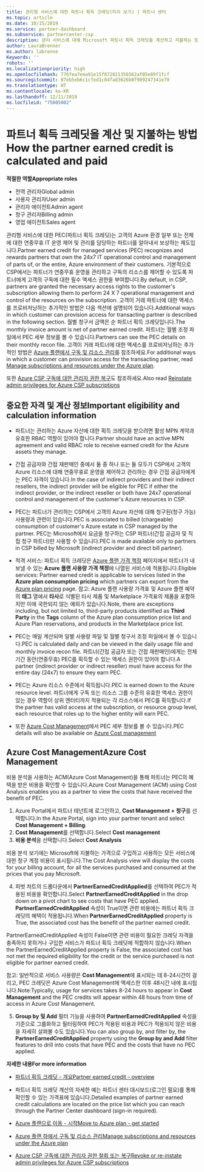 ```yaml
---
title: 관리형 서비스에 대한 파트너 획득 크레딧(미리 보기) | 파트너 센터
ms.topic: article
ms.date: 10/15/2019
ms.service: partner-dashboard
ms.subservice: partnercenter-csp
description: 관리 서비스에 대해 Microsoft 파트너 획득 크레딧을 계산하고 지불하는 방법과 자격을 갖추는 방법에 대해 알아보세요.
author: LauraBrenner
ms.author: labrenne
Keywords: ''
robots: ''
ms.localizationpriority: high
ms.openlocfilehash: 776fea7eea91e15f872021356562af05e89f1fcf
ms.sourcegitcommit: 07eb5eb6c1cfed1c84fad3626b8f989247341e70
ms.translationtype: HT
ms.contentlocale: ko-KR
ms.lasthandoff: 12/11/2019
ms.locfileid: "75005002"
---
```

# <a name="how-the-partner-earned-credit-is-calculated-and-paid"></a><span data-ttu-id="c2b5d-103">파트너 획득 크레딧을 계산 및 지불하는 방법</span><span class="sxs-lookup"><span data-stu-id="c2b5d-103">How the partner earned credit is calculated and paid</span></span>

<span data-ttu-id="c2b5d-104">**적절한 역할**</span><span class="sxs-lookup"><span data-stu-id="c2b5d-104">**Appropriate roles**</span></span>
-   <span data-ttu-id="c2b5d-105">전역 관리자</span><span class="sxs-lookup"><span data-stu-id="c2b5d-105">Global admin</span></span>
-   <span data-ttu-id="c2b5d-106">사용자 관리자</span><span class="sxs-lookup"><span data-stu-id="c2b5d-106">User admin</span></span>
-   <span data-ttu-id="c2b5d-107">관리자 에이전트</span><span class="sxs-lookup"><span data-stu-id="c2b5d-107">Admin agent</span></span>
-   <span data-ttu-id="c2b5d-108">청구 관리자</span><span class="sxs-lookup"><span data-stu-id="c2b5d-108">Billing admin</span></span>
-   <span data-ttu-id="c2b5d-109">영업 에이전트</span><span class="sxs-lookup"><span data-stu-id="c2b5d-109">Sales agent</span></span>

<span data-ttu-id="c2b5d-110">관리형 서비스에 대한 PEC(파트너 획득 크레딧)는 고객의 Azure 환경 일부 또는 전체에 대한 연중무휴 IT 운영 제어 및 관리를 담당하는 파트너를 알아내서 보상하는 제도입니다.</span><span class="sxs-lookup"><span data-stu-id="c2b5d-110">Partner earned credit for managed services (PEC) recognizes and rewards partners that own the 24x7 IT operational control and management of parts of, or the entire, Azure environment of their customers.</span></span> <span data-ttu-id="c2b5d-111">기본적으로 CSP에서는 파트너가 연중무휴 운영을 관리하고 구독의 리소스를 제어할 수 있도록 파트너에게 고객의 구독에 대한 필수 액세스 권한을 부여합니다.</span><span class="sxs-lookup"><span data-stu-id="c2b5d-111">By default, in CSP, partners are granted the necessary access rights to the customer's subscription allowing them to perform 24 X 7 operational management and control of the resources on the subscription.</span></span> <span data-ttu-id="c2b5d-112">고객이 거래 파트너에 대한 액세스를 프로비저닝하는 추가적인 방법은 다음 섹션에 설명되어 있습니다.</span><span class="sxs-lookup"><span data-stu-id="c2b5d-112">Additional ways in which customer can provision access for transacting partner is described in the following section.</span></span> <span data-ttu-id="c2b5d-113">월별 청구서 금액은 순 파트너 획득 크레딧입니다.</span><span class="sxs-lookup"><span data-stu-id="c2b5d-113">The monthly invoice amount is net of partner earned credit.</span></span> <span data-ttu-id="c2b5d-114">파트너는 월별 조정 파일에서 PEC 세부 정보를 볼 수 있습니다.</span><span class="sxs-lookup"><span data-stu-id="c2b5d-114">Partners can see the PEC details on their monthly recon file.</span></span> <span data-ttu-id="c2b5d-115">고객이 거래 파트너에 대한 액세스를 프로비저닝하는 추가적인 방법은 [Azure 플랜에서 구독 및 리소스 관리](azure-plan-manage.md)를 참조하세요.</span><span class="sxs-lookup"><span data-stu-id="c2b5d-115">For additional ways in which a customer can provision access for the transacting partner, read [Manage subscriptions and resources under the Azure plan](azure-plan-manage.md).</span></span>

<span data-ttu-id="c2b5d-116">또한 [Azure CSP 구독에 대한 관리자 권한 복구](revoke-reinstate-csp.md)도 참조하세요.</span><span class="sxs-lookup"><span data-stu-id="c2b5d-116">Also read [Reinstate admin privileges for Azure CSP subscriptions](revoke-reinstate-csp.md)</span></span>

## <a name="important-eligibility-and-calculation-information"></a><span data-ttu-id="c2b5d-117">중요한 자격 및 계산 정보</span><span class="sxs-lookup"><span data-stu-id="c2b5d-117">Important eligibility and calculation information</span></span>

- <span data-ttu-id="c2b5d-118">파트너는 관리하는 Azure 자산에 대한 획득 크레딧을 받으려면 활성 MPN 계약과 유효한 RBAC 역할이 있어야 합니다.</span><span class="sxs-lookup"><span data-stu-id="c2b5d-118">Partner should have an active MPN agreement and valid RBAC role to receive earned credit for the Azure assets they manage.</span></span> 

- <span data-ttu-id="c2b5d-119">간접 공급자와 간접 재판매인 중에서 둘 중 하나 또는 둘 모두가 CSP에서 고객의 Azure 리소스에 대해 연중무휴로 운영을 제어하고 관리하는 경우 간접 공급자에게는 PEC 자격이 있습니다.</span><span class="sxs-lookup"><span data-stu-id="c2b5d-119">In the case of indirect providers and their indirect resellers, the indirect provider will be eligible for PEC if either the indirect provider, or the indirect reseller or both have 24x7 operational control and management of the customer's Azure resources in CSP.</span></span>

- <span data-ttu-id="c2b5d-120">PEC는 파트너가 관리하는 CSP에서 고객의 Azure 자산에 대해 청구된(청구 가능) 사용량과 관련이 있습니다.</span><span class="sxs-lookup"><span data-stu-id="c2b5d-120">PEC is associated to billed (chargeable) consumption of customer's Azure estate in CSP managed by the partner.</span></span> <span data-ttu-id="c2b5d-121">PEC는 Microsoft에서 요금을 청구하는 CSP 파트너(간접 공급자 및 직접 청구 파트너)만 사용할 수 있습니다.</span><span class="sxs-lookup"><span data-stu-id="c2b5d-121">PEC is made available only to partners in CSP billed by Microsoft (indirect provider and direct bill partner).</span></span> 

- <span data-ttu-id="c2b5d-122">적격 서비스: 파트너 획득 크레딧은 [Azure 플랜 가격 책정](https://partner.microsoft.com/commerce/sales) 페이지에서 파트너가 내보낼 수 있는 **Azure 플랜 사용량 가격 책정**에 나열된 서비스에 적용됩니다.</span><span class="sxs-lookup"><span data-stu-id="c2b5d-122">Eligible services: Partner earned credit is applicable to services listed in the **Azure plan consumption pricing** which partners can export from the [Azure plan pricing](https://partner.microsoft.com/commerce/sales) page.</span></span> <span data-ttu-id="c2b5d-123">참고: Azure 플랜 사용량 가격표 및 Azure 플랜 예약의 **태그** 열에서 **타사**로 식별된 타사 제품 및 Marketplace 가격표의 제품을 포함하지만 이에 국한되지 않는 예외가 있습니다.</span><span class="sxs-lookup"><span data-stu-id="c2b5d-123">Note, there are exceptions including, but not limited to, third-party products identified as **Third Party** in  the **Tags** column of the Azure plan consumption price list and Azure Plan reservations, and products in the Marketplace price list.</span></span>

- <span data-ttu-id="c2b5d-124">PEC는 매일 계산되며 일별 사용량 파일 및 월별 청구서 조정 파일에서 볼 수 있습니다.</span><span class="sxs-lookup"><span data-stu-id="c2b5d-124">PEC is calculated daily and can be viewed in the daily usage file and monthly invoice recon file.</span></span> <span data-ttu-id="c2b5d-125">파트너(간접 공급자 또는 간접 재판매인)에게는 전체 기간 동안(연중무휴) PEC를 획득할 수 있는 액세스 권한이 있어야 합니다.</span><span class="sxs-lookup"><span data-stu-id="c2b5d-125">A partner (indirect provider or indirect reseller) must have access for the entire day (24x7) to ensure they earn PEC.</span></span>  

- <span data-ttu-id="c2b5d-126">PEC는 Azure 리소스 수준에서 획득됩니다.</span><span class="sxs-lookup"><span data-stu-id="c2b5d-126">PEC is earned down to the Azure resource level.</span></span> <span data-ttu-id="c2b5d-127">파트너에게 구독 또는 리소스 그룹 수준의 유효한 액세스 권한이 있는 경우 역할이 상위 엔터티까지 적용되는 각 리소스에서 PEC를 획득합니다.</span><span class="sxs-lookup"><span data-stu-id="c2b5d-127">If the partner has valid access at the subscription, or resource group level, each resource that roles up to the higher entity will earn PEC.</span></span>  

- <span data-ttu-id="c2b5d-128">또한 [Azure Cost Management](https://go.microsoft.com/fwlink/?linkid=2106482)에서 PEC 세부 정보를 볼 수 있습니다.</span><span class="sxs-lookup"><span data-stu-id="c2b5d-128">PEC details will also be available on [Azure Cost management](https://go.microsoft.com/fwlink/?linkid=2106482)</span></span>

## <a name="azure-cost-management"></a><span data-ttu-id="c2b5d-129">Azure Cost Management</span><span class="sxs-lookup"><span data-stu-id="c2b5d-129">Azure Cost Management</span></span>

 <span data-ttu-id="c2b5d-130">비용 분석을 사용하는 ACM(Azure Cost Management)을 통해 파트너는 PEC의 혜택을 받은 비용을 확인할 수 있습니다.</span><span class="sxs-lookup"><span data-stu-id="c2b5d-130">Azure Cost Management (ACM) using Cost Analysis enables you as a partner to view the costs that have received the benefit of PEC.</span></span>  

1. <span data-ttu-id="c2b5d-131">Azure Portal에서 파트너 테넌트에 로그인하고, **Cost Management + 청구**를 선택합니다.</span><span class="sxs-lookup"><span data-stu-id="c2b5d-131">In the Azure Portal, sign into your partner tenant and select **Cost Management + Billing**.</span></span>
2.  <span data-ttu-id="c2b5d-132">**Cost Management**를 선택합니다.</span><span class="sxs-lookup"><span data-stu-id="c2b5d-132">Select **Cost management**</span></span>
3.  <span data-ttu-id="c2b5d-133">**비용 분석**을 선택합니다.</span><span class="sxs-lookup"><span data-stu-id="c2b5d-133">Select **Cost Analysis**</span></span>

<span data-ttu-id="c2b5d-134">비용 분석 보기에는 Microsoft에 지불하는 가격으로 구입하고 사용하는 모든 서비스에 대한 청구 계정 비용이 표시됩니다.</span><span class="sxs-lookup"><span data-stu-id="c2b5d-134">The Cost Analysis view will display the costs for your billing account, for all the services purchased and consumed at the prices that you pay Microsoft.</span></span>

4.  <span data-ttu-id="c2b5d-135">피벗 차트의 드롭다운에서 **PartnerEarnedCreditApplied**를 선택하여 PEC가 적용된 비용을 확인합니다.</span><span class="sxs-lookup"><span data-stu-id="c2b5d-135">Select **PartnerEarnedCreditApplied** in the drop down on a pivot chart to see costs that have PEC applied.</span></span> <span data-ttu-id="c2b5d-136">**PartnerEarnedCreditApplied** 속성이 True이면 관련 비용에는 파트너 획득 크레딧의 혜택이 적용됩니다.</span><span class="sxs-lookup"><span data-stu-id="c2b5d-136">When **PartnerEarnedCreditApplied** property is True, the associated cost has the benefit of the partner earned credit.</span></span> 

<span data-ttu-id="c2b5d-137">PartnerEarnedCreditApplied 속성이 False이면 관련 비용이 필요한 크레딧 자격을 충족하지 못하거나 구입한 서비스가 파트너 획득 크레딧에 적합하지 않습니다.</span><span class="sxs-lookup"><span data-stu-id="c2b5d-137">When the PartnerEarnedCreditApplied property is False, the associated cost has not met the required eligibility for the credit or the service purchased is not eligible for partner earned credit.</span></span>

<span data-ttu-id="c2b5d-138">참고: 일반적으로 서비스 사용량은 **Cost Management**에 표시되는 데 8-24시간이 걸리고, PEC 크레딧은 Azure Cost Management에 액세스한 이후 48시간 내에 표시됩니다.</span><span class="sxs-lookup"><span data-stu-id="c2b5d-138">Note:Typically, usage for services takes 8-24 hours to appear in **Cost Management** and the PEC credits will appear within 48 hours from time of access in Azure Cost Management.</span></span>

5. <span data-ttu-id="c2b5d-139">**Group by 및 Add** 필터 기능을 사용하여 **PartnerEarnedCreditApplied** 속성을 기준으로 그룹화하고 필터링하여 PEC가 적용된 비용과 PEC가 적용되지 않은 비용을 자세히 살펴볼 수도 있습니다.</span><span class="sxs-lookup"><span data-stu-id="c2b5d-139">You can also group by, and filter by, the **PartnerEarnedCreditApplied** property using the **Group by and Add** filter features to drill into costs that have PEC and the costs that have no PEC applied.</span></span>

 <span data-ttu-id="c2b5d-140">**자세한 내용**</span><span class="sxs-lookup"><span data-stu-id="c2b5d-140">**For more information**</span></span>

- [<span data-ttu-id="c2b5d-141">파트너 획득 크레딧 - 개요</span><span class="sxs-lookup"><span data-stu-id="c2b5d-141">Partner earned credit - overview</span></span>](partner-earned-credit.md)

- <span data-ttu-id="c2b5d-142">파트너 획득 크레딧 계산의 자세한 예는 파트너 센터 대시보드(로그인 필요)를 통해 확인할 수 있는 가격표에 있습니다.</span><span class="sxs-lookup"><span data-stu-id="c2b5d-142">Detailed examples of partner earned credit calculations are located on the price list which you can reach through the Partner Center dashboard (sign-in required).</span></span>

- [<span data-ttu-id="c2b5d-143">Azure 플랜으로 이동 - 시작</span><span class="sxs-lookup"><span data-stu-id="c2b5d-143">Move to Azure plan - get started</span></span>](azure-plan-get-started.md)

- [<span data-ttu-id="c2b5d-144">Azure 플랜 하에서 구독 및 리소스 관리</span><span class="sxs-lookup"><span data-stu-id="c2b5d-144">Manage subscriptions and resources under the Azure plan</span></span>](azure-plan-manage.md)

- [<span data-ttu-id="c2b5d-145">Azure CSP 구독에 대한 관리자 권한 철회 또는 복구</span><span class="sxs-lookup"><span data-stu-id="c2b5d-145">Revoke or re-instate admin privileges for Azure CSP subscriptions  </span></span>](revoke-reinstate-csp.md)

